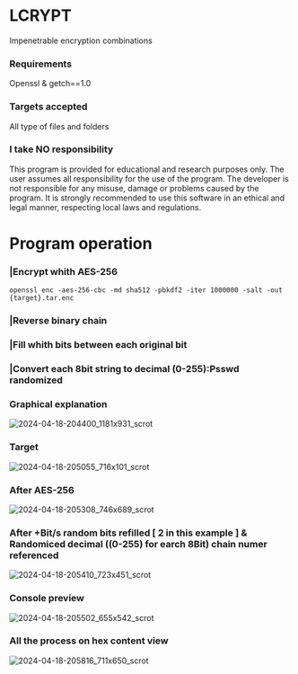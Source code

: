 # LCRYPT
Impenetrable encryption combinations

### Requirements
Openssl & getch==1.0

### Targets accepted
All type of files and folders

### I take NO responsibility
This program is provided for educational and research purposes only. The user assumes all responsibility for the use of the program. The developer is not responsible for any misuse, damage or problems caused by the program. It is strongly recommended to use this software in an ethical and legal manner, respecting local laws and regulations.

# Program operation

### |Encrypt whith AES-256
``` 
openssl enc -aes-256-cbc -md sha512 -pbkdf2 -iter 1000000 -salt -out {target}.tar.enc
```
### |Reverse binary chain

### |Fill whith bits between each original bit

### |Convert each 8bit string to decimal (0-255):Psswd randomized

### Graphical explanation

![2024-04-18-204400_1181x931_scrot](https://github.com/Locotir/LCRYPT/assets/71979632/5cafdac8-17a3-401b-ac9b-4586aca26bae)


### Target

![2024-04-18-205055_716x101_scrot](https://github.com/Locotir/LCRYPT/assets/71979632/cc5829c0-59aa-47c0-a001-bb407ce8ce55)


### After AES-256

![2024-04-18-205308_746x689_scrot](https://github.com/Locotir/LCRYPT/assets/71979632/85567a75-fec9-4005-b536-7ebd47831ac3)


### After +Bit/s random bits refilled [ 2 in this example ] & Randomiced decimal ((0-255) for earch 8Bit) chain numer referenced

![2024-04-18-205410_723x451_scrot](https://github.com/Locotir/LCRYPT/assets/71979632/8e6dd536-fe90-44ea-b4ef-7bf47e9d4faa)


### Console preview

![2024-04-18-205502_655x542_scrot](https://github.com/Locotir/LCRYPT/assets/71979632/c6c48f21-7ad6-4183-b8a6-2533f347d6bd)


### All the process on hex content view


![2024-04-18-205816_711x650_scrot](https://github.com/Locotir/LCRYPT/assets/71979632/2052e6e8-432a-44d3-a275-712a4b2b0d23)


